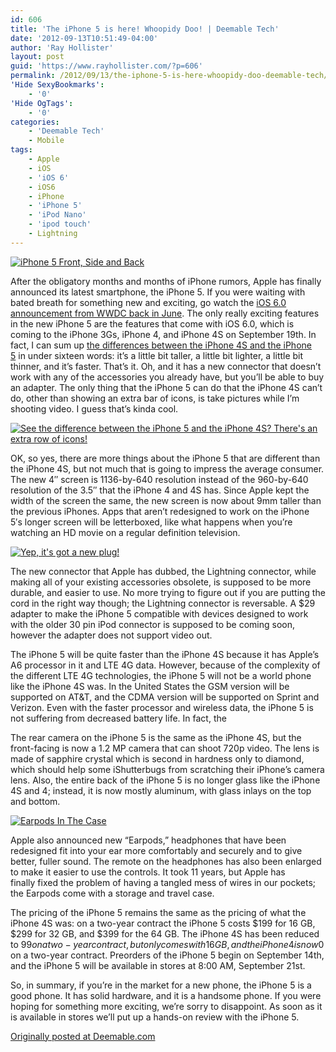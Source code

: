 ```yaml
---
id: 606
title: 'The iPhone 5 is here! Whoopidy Doo! | Deemable Tech'
date: '2012-09-13T10:51:49-04:00'
author: 'Ray Hollister'
layout: post
guid: 'https://www.rayhollister.com/?p=606'
permalink: /2012/09/13/the-iphone-5-is-here-whoopidy-doo-deemable-tech/
'Hide SexyBookmarks':
    - '0'
'Hide OgTags':
    - '0'
categories:
    - 'Deemable Tech'
    - Mobile
tags:
    - Apple
    - iOS
    - 'iOS 6'
    - iOS6
    - iPhone
    - 'iPhone 5'
    - 'iPod Nano'
    - 'ipod touch'
    - Lightning
---
```


[![](https://web.archive.org/web/20121010121407im_/http://deemable.com/media/2012/09/iPhone5-300x300.jpg "iPhone 5 Front, Side and Back")](https://web.archive.org/web/20121010121407/http://deemable.com/media/2012/09/iPhone5.jpg)

After the obligatory months and months of iPhone rumors, Apple has finally announced its latest smartphone, the iPhone 5. If you were waiting with bated breath for something new and exciting, go watch the [iOS 6.0 announcement from WWDC back in June](https://web.archive.org/web/20121010121407/http://www.apple.com/apple-events/june-2012/ "Apple - Apple Events - Apple Special Event June 2012"). The only really exciting features in the new iPhone 5 are the features that come with iOS 6.0, which is coming to the iPhone 3Gs, iPhone 4, and iPhone 4S on September 19th. In fact, I can sum up [the differences between the iPhone 4S and the iPhone 5](https://web.archive.org/web/20121010121407/http://www.apple.com/iphone/compare-iphones/ "Apple - iPhone 5 - Compare specifications between iPhone models.") in under sixteen words: it’s a little bit taller, a little bit lighter, a little bit thinner, and it’s faster. That’s it. Oh, and it has a new connector that doesn’t work with any of the accessories you already have, but you’ll be able to buy an adapter. The only thing that the iPhone 5 can do that the iPhone 4S can’t do, other than showing an extra bar of icons, is take pictures while I’m shooting video. I guess that’s kinda cool.

[![](https://web.archive.org/web/20121010121407im_/http://deemable.com/media/2012/09/compare_hero-300x204.jpg "See the difference between the iPhone 5 and the iPhone 4S? There's an extra row of icons!")](https://web.archive.org/web/20121010121407/http://deemable.com/media/2012/09/compare_hero.jpg)

OK, so yes, there are more things about the iPhone 5 that are different than the iPhone 4S, but not much that is going to impress the average consumer. The new 4″ screen is 1136-by-640 resolution instead of the 960-by-640 resolution of the 3.5″ that the iPhone 4 and 4S has. Since Apple kept the width of the screen the same, the new screen is now about 9mm taller than the previous iPhones. Apps that aren’t redesigned to work on the iPhone 5′s longer screen will be letterboxed, like what happens when you’re watching an HD movie on a regular definition television.

[![](https://web.archive.org/web/20121010121407im_/http://deemable.com/media/2012/09/lightning_hero-150x150.jpg "Yep, it's got a new plug!")](https://web.archive.org/web/20121010121407/http://deemable.com/media/2012/09/lightning_hero.jpg)

The new connector that Apple has dubbed, the Lightning connector, while making all of your existing accessories obsolete, is supposed to be more durable, and easier to use. No more trying to figure out if you are putting the cord in the right way though; the Lightning connector is reversable. A $29 adapter to make the iPhone 5 compatible with devices designed to work with the older 30 pin iPod connector is supposed to be coming soon, however the adapter does not support video out.

The iPhone 5 will be quite faster than the iPhone 4S because it has Apple’s A6 processor in it and LTE 4G data. However, because of the complexity of the different LTE 4G technologies, the iPhone 5 will not be a world phone like the iPhone 4S was. In the United States the GSM version will be supported on AT&T, and the CDMA version will be supported on Sprint and Verizon. Even with the faster processor and wireless data, the iPhone 5 is not suffering from decreased battery life. In fact, the

The rear camera on the iPhone 5 is the same as the iPhone 4S, but the front-facing is now a 1.2 MP camera that can shoot 720p video. The lens is made of sapphire crystal which is second in hardness only to diamond, which should help some iShutterbugs from scratching their iPhone’s camera lens. Also, the entire back of the iPhone 5 is no longer glass like the iPhone 4S and 4; instead, it is now mostly aluminum, with glass inlays on the top and bottom.

[![](https://web.archive.org/web/20121010121407im_/http://deemable.com/media/2012/09/EarpodsInCase-150x150.jpg "Earpods In The Case")](https://web.archive.org/web/20121010121407/http://deemable.com/media/2012/09/EarpodsInCase.jpg)

Apple also announced new “Earpods,” headphones that have been redesigned fit into your ear more comfortably and securely and to give better, fuller sound. The remote on the headphones has also been enlarged to make it easier to use the controls. It took 11 years, but Apple has finally fixed the problem of having a tangled mess of wires in our pockets; the Earpods come with a storage and travel case.

The pricing of the iPhone 5 remains the same as the pricing of what the iPhone 4S was: on a two-year contract the iPhone 5 costs $199 for 16 GB, $299 for 32 GB, and $399 for the 64 GB. The iPhone 4S has been reduced to $99 on a two-year contract, but only comes with 16 GB, and the iPhone 4 is now $0 on a two-year contract. Preorders of the iPhone 5 begin on September 14th, and the iPhone 5 will be available in stores at 8:00 AM, September 21st.

So, in summary, if you’re in the market for a new phone, the iPhone 5 is a good phone. It has solid hardware, and it is a handsome phone. If you were hoping for something more exciting, we’re sorry to disappoint. As soon as it is available in stores we’ll put up a hands-on review with the iPhone 5.

[Originally posted at Deemable.com](https://web.archive.org/web/20121010121407/http://deemable.com/2012/09/the-iphone-5-is-here-whoopidy-doo/ "The iPhone 5 is here! Whoopidy Doo! - Deemable Tech")